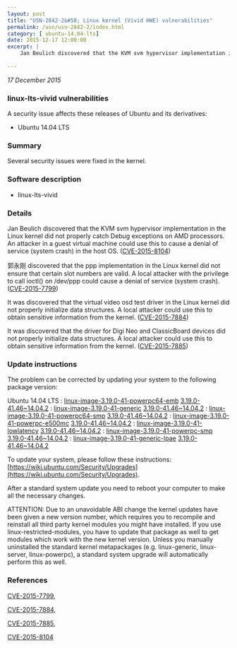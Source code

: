 ```yaml
---
layout: post
title: "USN-2842-2&#58; Linux kernel (Vivid HWE) vulnerabilities"
permalink: /usn/usn-2842-2/index.html
category: [ ubuntu-14.04-lts]
date: 2015-12-17 12:00:00
excerpt: |
    Jan Beulich discovered that the KVM svm hypervisor implementation in the Linux kernel did not properly catch Debug exceptions on AMD processors. An attacker in a guest virtual machine could use this to cause a denial of service (system crash) in the host OS. ([CVE-2015-8104](http://people.ubuntu.com/~ubuntu-security/cve/CVE-2015-8104))
    
--- 
```

 
 

*17 December 2015*

### linux-lts-vivid vulnerabilities

A security issue affects these releases of Ubuntu and its derivatives:

* Ubuntu 14.04 LTS

### Summary

Several security issues were fixed in the kernel. 

### Software description

* linux-lts-vivid 

### Details

Jan Beulich discovered that the KVM svm hypervisor implementation in the Linux kernel did not properly catch Debug exceptions on AMD processors. An attacker in a guest virtual machine could use this to cause a denial of service (system crash) in the host OS. ([CVE-2015-8104](http://people.ubuntu.com/~ubuntu-security/cve/CVE-2015-8104))

郭永刚 discovered that the ppp implementation in the Linux kernel did not ensure that certain slot numbers are valid. A local attacker with the privilege to call ioctl() on /dev/ppp could cause a denial of service (system crash). ([CVE-2015-7799](http://people.ubuntu.com/~ubuntu-security/cve/CVE-2015-7799))

It was discovered that the virtual video osd test driver in the Linux kernel did not properly initialize data structures. A local attacker could use this to obtain sensitive information from the kernel. ([CVE-2015-7884](http://people.ubuntu.com/~ubuntu-security/cve/CVE-2015-7884))

It was discovered that the driver for Digi Neo and ClassicBoard devices did not properly initialize data structures. A local attacker could use this to obtain sensitive information from the kernel. ([CVE-2015-7885](http://people.ubuntu.com/~ubuntu-security/cve/CVE-2015-7885)) 

### Update instructions

The problem can be corrected by updating your system to the following package version:

Ubuntu 14.04 LTS
 : [linux-image-3.19.0-41-powerpc64-emb](https://launchpad.net/ubuntu/+source/linux-lts-vivid) <span> [3.19.0-41.46~14.04.2](https://launchpad.net/ubuntu/+source/linux-lts-vivid/3.19.0-41.46~14.04.2) </span> 
 : [linux-image-3.19.0-41-generic](https://launchpad.net/ubuntu/+source/linux-lts-vivid) <span> [3.19.0-41.46~14.04.2](https://launchpad.net/ubuntu/+source/linux-lts-vivid/3.19.0-41.46~14.04.2) </span> 
 : [linux-image-3.19.0-41-powerpc64-smp](https://launchpad.net/ubuntu/+source/linux-lts-vivid) <span> [3.19.0-41.46~14.04.2](https://launchpad.net/ubuntu/+source/linux-lts-vivid/3.19.0-41.46~14.04.2) </span> 
 : [linux-image-3.19.0-41-powerpc-e500mc](https://launchpad.net/ubuntu/+source/linux-lts-vivid) <span> [3.19.0-41.46~14.04.2](https://launchpad.net/ubuntu/+source/linux-lts-vivid/3.19.0-41.46~14.04.2) </span> 
 : [linux-image-3.19.0-41-lowlatency](https://launchpad.net/ubuntu/+source/linux-lts-vivid) <span> [3.19.0-41.46~14.04.2](https://launchpad.net/ubuntu/+source/linux-lts-vivid/3.19.0-41.46~14.04.2) </span> 
 : [linux-image-3.19.0-41-powerpc-smp](https://launchpad.net/ubuntu/+source/linux-lts-vivid) <span> [3.19.0-41.46~14.04.2](https://launchpad.net/ubuntu/+source/linux-lts-vivid/3.19.0-41.46~14.04.2) </span> 
 : [linux-image-3.19.0-41-generic-lpae](https://launchpad.net/ubuntu/+source/linux-lts-vivid) <span> [3.19.0-41.46~14.04.2](https://launchpad.net/ubuntu/+source/linux-lts-vivid/3.19.0-41.46~14.04.2) </span> 

To update your system, please follow these instructions: [https://wiki.ubuntu.com/Security/Upgrades](https://wiki.ubuntu.com/Security/Upgrades).

After a standard system update you need to reboot your computer to make all the necessary changes.

ATTENTION: Due to an unavoidable ABI change the kernel updates have been given a new version number, which requires you to recompile and reinstall all third party kernel modules you might have installed. If you use linux-restricted-modules, you have to update that package as well to get modules which work with the new kernel version. Unless you manually uninstalled the standard kernel metapackages (e.g. linux-generic, linux-server, linux-powerpc), a standard system upgrade will automatically perform this as well. 

### References

 
 [CVE-2015-7799](http://people.ubuntu.com/~ubuntu-security/cve/CVE-2015-7799), 

 [CVE-2015-7884](http://people.ubuntu.com/~ubuntu-security/cve/CVE-2015-7884), 

 [CVE-2015-7885](http://people.ubuntu.com/~ubuntu-security/cve/CVE-2015-7885), 

 [CVE-2015-8104](http://people.ubuntu.com/~ubuntu-security/cve/CVE-2015-8104)
 

